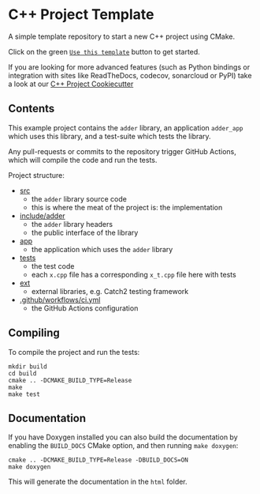 # C++ Project Template

A simple template repository to start a new C++ project using CMake.

Click on the green [`Use this template`](https://github.com/ssciwr/cpp-project-template/generate) button to get started.

If you are looking for more advanced features (such as Python bindings or integration with sites like ReadTheDocs, codecov, sonarcloud or PyPI)
take a look at our [C++ Project Cookiecutter](https://github.com/ssciwr/cookiecutter-cpp-project)

## Contents

This example project contains the `adder` library,
an application `adder_app` which uses this library,
and a test-suite which tests the library.

Any pull-requests or commits to the repository trigger GitHub Actions,
which will compile the code and run the tests.

Project structure:

- [src](src)
  - the `adder` library source code
  - this is where the meat of the project is: the implementation
- [include/adder](include/adder)
  - the `adder` library headers
  - the public interface of the library
- [app](app)
  - the application which uses the `adder` library
- [tests](tests)
  - the test code
  - each `x.cpp` file has a corresponding `x_t.cpp` file here with tests
- [ext](ext)
  - external libraries, e.g. Catch2 testing framework
- [.github/workflows/ci.yml](.github/workflows/ci.yml)
  - the GitHub Actions configuration

## Compiling

To compile the project and run the tests:

```
mkdir build
cd build
cmake .. -DCMAKE_BUILD_TYPE=Release
make
make test
```

## Documentation

If you have Doxygen installed you can also build the documentation by enabling the `BUILD_DOCS` CMake option, and then running `make doxygen`:

```
cmake .. -DCMAKE_BUILD_TYPE=Release -DBUILD_DOCS=ON
make doxygen
```


This will generate the documentation in the `html` folder.
